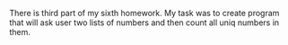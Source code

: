There is third part of my sixth homework.
My task was to create program that will ask user two lists of numbers and then count all uniq numbers in them.